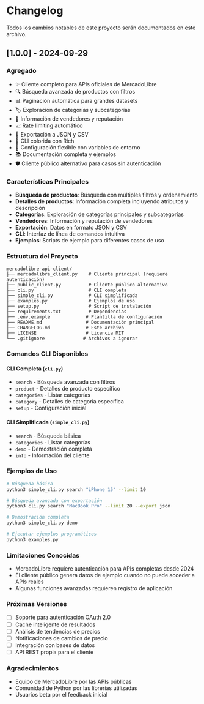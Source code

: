 # Changelog

Todos los cambios notables de este proyecto serán documentados en este archivo.

## [1.0.0] - 2024-09-29

### Agregado
- ✨ Cliente completo para APIs oficiales de MercadoLibre
- 🔍 Búsqueda avanzada de productos con filtros
- 📊 Paginación automática para grandes datasets
- 🏷️ Exploración de categorías y subcategorías
- 👤 Información de vendedores y reputación
- 📈 Rate limiting automático
- 💾 Exportación a JSON y CSV
- 🎨 CLI colorida con Rich
- 🔧 Configuración flexible con variables de entorno
- 📚 Documentación completa y ejemplos
- 🛡️ Cliente público alternativo para casos sin autenticación

### Características Principales
- **Búsqueda de productos**: Búsqueda con múltiples filtros y ordenamiento
- **Detalles de productos**: Información completa incluyendo atributos y descripción
- **Categorías**: Exploración de categorías principales y subcategorías
- **Vendedores**: Información y reputación de vendedores
- **Exportación**: Datos en formato JSON y CSV
- **CLI**: Interfaz de línea de comandos intuitiva
- **Ejemplos**: Scripts de ejemplo para diferentes casos de uso

### Estructura del Proyecto
```
mercadolibre-api-client/
├── mercadolibre_client.py    # Cliente principal (requiere autenticación)
├── public_client.py          # Cliente público alternativo
├── cli.py                    # CLI completa
├── simple_cli.py             # CLI simplificada
├── examples.py               # Ejemplos de uso
├── setup.py                  # Script de instalación
├── requirements.txt          # Dependencias
├── .env.example             # Plantilla de configuración
├── README.md                # Documentación principal
├── CHANGELOG.md             # Este archivo
├── LICENSE                  # Licencia MIT
└── .gitignore              # Archivos a ignorar
```

### Comandos CLI Disponibles

#### CLI Completa (`cli.py`)
- `search` - Búsqueda avanzada con filtros
- `product` - Detalles de producto específico
- `categories` - Listar categorías
- `category` - Detalles de categoría específica
- `setup` - Configuración inicial

#### CLI Simplificada (`simple_cli.py`)
- `search` - Búsqueda básica
- `categories` - Listar categorías
- `demo` - Demostración completa
- `info` - Información del cliente

### Ejemplos de Uso

```bash
# Búsqueda básica
python3 simple_cli.py search "iPhone 15" --limit 10

# Búsqueda avanzada con exportación
python3 cli.py search "MacBook Pro" --limit 20 --export json

# Demostración completa
python3 simple_cli.py demo

# Ejecutar ejemplos programáticos
python3 examples.py
```

### Limitaciones Conocidas
- MercadoLibre requiere autenticación para APIs completas desde 2024
- El cliente público genera datos de ejemplo cuando no puede acceder a APIs reales
- Algunas funciones avanzadas requieren registro de aplicación

### Próximas Versiones
- [ ] Soporte para autenticación OAuth 2.0
- [ ] Cache inteligente de resultados
- [ ] Análisis de tendencias de precios
- [ ] Notificaciones de cambios de precio
- [ ] Integración con bases de datos
- [ ] API REST propia para el cliente

### Agradecimientos
- Equipo de MercadoLibre por las APIs públicas
- Comunidad de Python por las librerías utilizadas
- Usuarios beta por el feedback inicial
